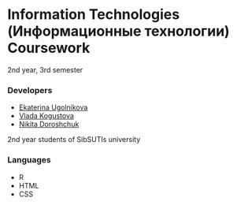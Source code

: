 # Information Technologies (Информационные технологии) Coursework 

2nd year, 3rd semester

### Developers
* [Ekaterina Ugolnikova](https://github.com/GiekoOlis)
* [Vlada Kogustova](https://github.com/SLADKAY-KISA)
* [Nikita Doroshchuk](https://github.com/NikitaUzumake)

2nd year students of SibSUTIs university

### Languages
* R
* HTML
* CSS
